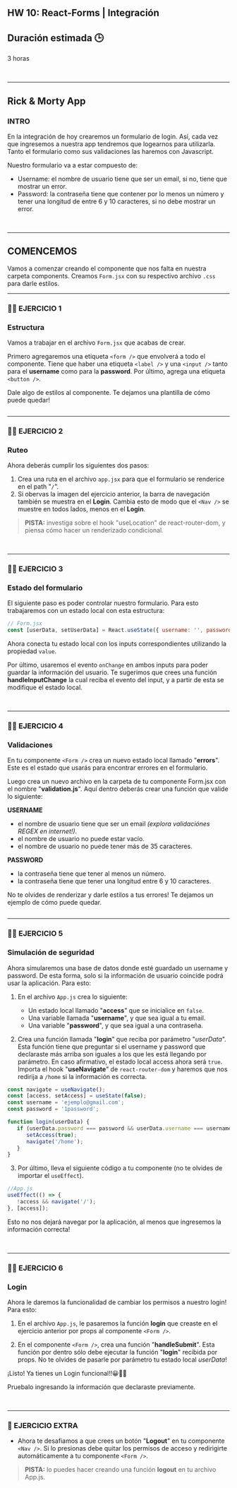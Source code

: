 ## HW 10: React-Forms | Integración

## **Duración estimada 🕒**

3 horas

<br />

---

## **Rick & Morty App**

### **INTRO**

En la integración de hoy crearemos un formulario de login. Así, cada vez que ingresemos a nuestra app tendremos que logearnos para utilizarla. Tanto el formulario como sus validaciones las haremos con Javascript.

Nuestro formulario va a estar compuesto de:

-  Username: el nombre de usuario tiene que ser un email, si no, tiene que mostrar un error.
-  Password: la contraseña tiene que contener por lo menos un número y tener una longitud de entre 6 y 10 caracteres, si no debe mostrar un error.

<br />

---

## **COMENCEMOS**

Vamos a comenzar creando el componente que nos falta en nuestra carpeta components. Creamos `Form.jsx` con su respectivo archivo `.css` para darle estilos.

---

### 👩‍💻 EJERCICIO 1

### Estructura

Vamos a trabajar en el archivo `Form.jsx` que acabas de crear.

Primero agregaremos una etiqueta `<form />` que envolverá a todo el componente. Tiene que haber una etiqueta `<label />` y una `<input />` tanto para el **username** como para la **password**. Por último, agrega una etiqueta `<button />`.

Dale algo de estilos al componente. Te dejamos una plantilla de cómo puede quedar!

<img src="./img/form_v1.png" alt="" />

<br />

---

### **👩‍💻 EJERCICIO 2**

### **Ruteo**

Ahora deberás cumplir los siguientes dos pasos:

1. Crea una ruta en el archivo `app.jsx` para que el formulario se renderice en el path "`/`".
2. Si obervas la imagen del ejercicio anterior, la barra de navegación también se muestra en el **Login**. Cambia esto de modo que el `<Nav />` se muestre en todos lados, menos en el **Login**.

> **PISTA:** investiga sobre el hook "useLocation" de react-router-dom, y piensa cómo hacer un renderizado condicional.

<br />

---

### **👩‍💻 EJERCICIO 3**

### **Estado del formulario**

El siguiente paso es poder controlar nuestro formulario. Para esto trabajaremos con un estado local con esta estructura:

```js
// Form.jsx
const [userData, setUserData] = React.useState({ username: '', password: '' });
```

Ahora conecta tu estado local con los inputs correspondientes utilizando la propiedad `value`.

Por último, usaremos el evento `onChange` en ambos inputs para poder guardar la información del usuario. Te sugerimos que crees una función **handleInputChange** la cual reciba el evento del input, y a partir de esta se modifique el estado local.

<br />

---

### **👩‍💻 EJERCICIO 4**

### **Validaciones**

En tu componente `<Form />` crea un nuevo estado local llamado "**errors**". Este es el estado que usarás para encontrar errores en el formulario.

Luego crea un nuevo archivo en la carpeta de tu componente Form.jsx con el nombre "**validation.js**". Aquí dentro deberás crear una función que valide lo siguiente:

**USERNAME**

-  el nombre de usuario tiene que ser un email _(explora validaciónes REGEX en internet!)_.
-  el nombre de usuario no puede estar vacío.
-  el nombre de usuario no puede tener más de 35 caracteres.

**PASSWORD**

-  la contraseña tiene que tener al menos un número.
-  la contraseña tiene que tener una longitud entre 6 y 10 caracteres.

No te olvides de renderizar y darle estilos a tus errores! Te dejamos un ejemplo de cómo puede quedar.

<img src="./img/input_error.png" alt="" >

<br />

---

### **👩‍💻 EJERCICIO 5**

### **Simulación de seguridad**

Ahora simularemos una base de datos donde esté guardado un username y password. De esta forma, solo si la información de usuario coincide podrá usar la aplicación. Para esto:

1. En el archivo `App.js` crea lo siguiente:

   -  Un estado local llamado "**access**" que se inicialice en `false`.
   -  Una variable llamada "**username**", y que sea igual a tu email.
   -  Una variable "**password**", y que sea igual a una contraseña.

2. Crea una función llamada "**login**" que reciba por parámetro "_userData_". Esta función tiene que preguntar si el username y password que declaraste más arriba son iguales a los que les está llegando por parámetro. En caso afirmativo, el estado local access ahora será `true`. Importa el hook "**useNavigate**" de `react-router-dom` y haremos que nos redirija a `/home` si la información es correcta.

```jsx
const navigate = useNavigate();
const [access, setAccess] = useState(false);
const username = 'ejemplo@gmail.com';
const password = '1password';

function login(userData) {
   if (userData.password === password && userData.username === username) {
      setAccess(true);
      navigate('/home');
   }
}
```

3. Por último, lleva el siguiente código a tu componente (no te olvides de importar el `useEffect`).

```javascript
//App.js
useEffect(() => {
   !access && navigate('/');
}, [access]);
```

Esto no nos dejará navegar por la aplicación, al menos que ingresemos la información correcta!

<br />

---

### **👩‍💻 EJERCICIO 6**

### **Login**

Ahora le daremos la funcionalidad de cambiar los permisos a nuestro login! Para esto:

1. En el archivo `App.js`, le pasaremos la función **login** que creaste en el ejercicio anterior por props al componente `<Form />`.

2. En el componente `<Form />`, crea una función "**handleSubmit**". Esta función por dentro sólo debe ejecutar la función "**login**" recibida por props. No te olvides de pasarle por parámetro tu estado local _userData_!

¡Listo! Ya tienes un Login funcional!!😀🥳🤓

Pruebalo ingresando la información que declaraste previamente.

<br />

---

### **📌 EJERCICIO EXTRA**

-  Ahora te desafiamos a que crees un botón "**Logout**" en tu componente `<Nav />`. Si lo presionas debe quitar los permisos de acceso y redirigirte automáticamente a tu componente `<Form />`.

> **PISTA:** lo puedes hacer creando una función **logout** en tu archivo App.js.

